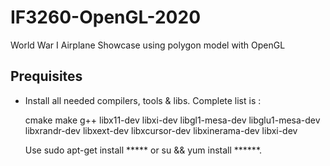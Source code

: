 # IF3260-OpenGL-2020
World War I Airplane Showcase using polygon model with OpenGL

## Prequisites

* Install all needed compilers, tools & libs. Complete list is : 

  cmake make g++ libx11-dev libxi-dev libgl1-mesa-dev libglu1-mesa-dev libxrandr-dev libxext-dev libxcursor-dev libxinerama-dev libxi-dev

  Use sudo apt-get install ***** or su && yum install ******.